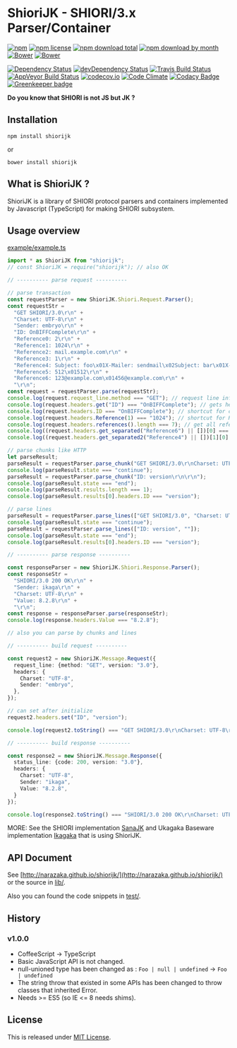 ShioriJK - SHIORI/3.x Parser/Container
=============================================

[![npm](https://img.shields.io/npm/v/shiorijk.svg)](https://www.npmjs.com/package/shiorijk)
[![npm license](https://img.shields.io/npm/l/shiorijk.svg)](https://www.npmjs.com/package/shiorijk)
[![npm download total](https://img.shields.io/npm/dt/shiorijk.svg)](https://www.npmjs.com/package/shiorijk)
[![npm download by month](https://img.shields.io/npm/dm/shiorijk.svg)](https://www.npmjs.com/package/shiorijk)
[![Bower](https://img.shields.io/bower/v/shiorijk.svg)](https://github.com/Narazaka/shiorijk)
[![Bower](https://img.shields.io/bower/l/shiorijk.svg)](https://github.com/Narazaka/shiorijk)

[![Dependency Status](https://david-dm.org/Narazaka/shiorijk/status.svg)](https://david-dm.org/Narazaka/shiorijk)
[![devDependency Status](https://david-dm.org/Narazaka/shiorijk/dev-status.svg)](https://david-dm.org/Narazaka/shiorijk?type=dev)
[![Travis Build Status](https://travis-ci.org/Narazaka/shiorijk.svg?branch=master)](https://travis-ci.org/Narazaka/shiorijk)
[![AppVeyor Build Status](https://ci.appveyor.com/api/projects/status/github/Narazaka/shiorijk?svg=true&branch=master)](https://ci.appveyor.com/project/Narazaka/shiorijk)
[![codecov.io](https://codecov.io/github/Narazaka/shiorijk/coverage.svg?branch=master)](https://codecov.io/github/Narazaka/shiorijk?branch=master)
[![Code Climate](https://codeclimate.com/github/Narazaka/shiorijk/badges/gpa.svg)](https://codeclimate.com/github/Narazaka/shiorijk)
[![Codacy Badge](https://api.codacy.com/project/badge/Grade/3e8aa6e24b6d47c29aa8ebb82b6a1e06)](https://www.codacy.com/app/narazaka/shiorijk?utm_source=github.com&amp;utm_medium=referral&amp;utm_content=Narazaka/shiorijk&amp;utm_campaign=Badge_Grade)
[![Greenkeeper badge](https://badges.greenkeeper.io/Narazaka/single-file-worker.js.svg)](https://greenkeeper.io/)

**Do you know that SHIORI is not JS but JK ?**

Installation
--------------------------

    npm install shiorijk

or

    bower install shiorijk

What is ShioriJK ?
--------------------------

ShioriJK is a library of SHIORI protocol parsers and containers implemented by Javascript (TypeScript) for making SHIORI subsystem.

Usage overview
--------------------------

[example/example.ts](example/example.ts)
```typescript
import * as ShioriJK from "shiorijk";
// const ShioriJK = require("shiorijk"); // also OK

// ---------- parse request ----------

// parse transaction
const requestParser = new ShioriJK.Shiori.Request.Parser();
const requestStr =
  "GET SHIORI/3.0\r\n" +
  "Charset: UTF-8\r\n" +
  "Sender: embryo\r\n" +
  "ID: OnBIFFComplete\r\n" +
  "Reference0: 2\r\n" +
  "Reference1: 1024\r\n" +
  "Reference2: mail.example.com\r\n" +
  "Reference3: 1\r\n" +
  "Reference4: Subject: foo\x01X-Mailer: sendmail\x02Subject: bar\x01X-Mailer: Sylpheed\r\n" +
  "Reference5: 512\x01512\r\n" +
  "Reference6: 123@example.com\x01456@example.com\r\n" +
  "\r\n";
const request = requestParser.parse(requestStr);
console.log(request.request_line.method === "GET"); // request line info
console.log(request.headers.get("ID") === "OnBIFFComplete"); // gets header value
console.log(request.headers.ID === "OnBIFFComplete"); // shortcut for common headers
console.log(request.headers.Reference(1) === "1024"); // shortcut for Reference*
console.log(request.headers.references().length === 7); // get all references
console.log((request.headers.get_separated("Reference6") || [])[0] === "123@example.com"); // separated by \x01
console.log((request.headers.get_separated2("Reference4") || [])[1][0] === "Subject: bar"); // separated by \x01 and \x02

// parse chunks like HTTP
let parseResult;
parseResult = requestParser.parse_chunk("GET SHIORI/3.0\r\nCharset: UTF-8\r\n");
console.log(parseResult.state === "continue");
parseResult = requestParser.parse_chunk("ID: version\r\n\r\n");
console.log(parseResult.state === "end");
console.log(parseResult.results.length === 1);
console.log(parseResult.results[0].headers.ID === "version");

// parse lines
parseResult = requestParser.parse_lines(["GET SHIORI/3.0", "Charset: UTF-8"]);
console.log(parseResult.state === "continue");
parseResult = requestParser.parse_lines(["ID: version", ""]);
console.log(parseResult.state === "end");
console.log(parseResult.results[0].headers.ID === "version");

// ---------- parse response ----------

const responseParser = new ShioriJK.Shiori.Response.Parser();
const responseStr =
  "SHIORI/3.0 200 OK\r\n" +
  "Sender: ikaga\r\n" +
  "Charset: UTF-8\r\n" +
  "Value: 8.2.8\r\n" +
  "\r\n";
const response = responseParser.parse(responseStr);
console.log(response.headers.Value === "8.2.8");

// also you can parse by chunks and lines

// ---------- build request ----------

const request2 = new ShioriJK.Message.Request({
  request_line: {method: "GET", version: "3.0"},
  headers: {
    Charset: "UTF-8",
    Sender: "embryo",
  },
});

// can set after initialize
request2.headers.set("ID", "version");

console.log(request2.toString() === "GET SHIORI/3.0\r\nCharset: UTF-8\r\nSender: embryo\r\nID: version\r\n\r\n");

// ---------- build response ----------

const response2 = new ShioriJK.Message.Response({
  status_line: {code: 200, version: "3.0"},
  headers: {
    Charset: "UTF-8",
    Sender: "ikaga",
    Value: "8.2.8",
  }
});

console.log(response2.toString() === "SHIORI/3.0 200 OK\r\nCharset: UTF-8\r\nSender: ikaga\r\nValue: 8.2.8\r\n\r\n");
```

MORE: See the SHIORI implementation [SanaJK](https://github.com/Narazaka/sanajk) and Ukagaka Baseware implementation [Ikagaka](https://github.com/Ikagaka/Ikagaka.demo) that is using ShioriJK.

API Document
--------------------------

See [http://narazaka.github.io/shiorijk/](http://narazaka.github.io/shiorijk/) or the source in [lib/](lib).

Also you can found the code snippets in [test/](test).

History
--------------------------

### v1.0.0

- CoffeeScript -> TypeScript
- Basic JavaScript API is not changed.
- null-unioned type has been changed as : `Foo | null | undefined` -> `Foo | undefined`
- The string throw that existed in some APIs has been changed to throw classes that inherited Error.
- Needs >= ES5 (so IE <= 8 needs shims).

License
--------------------------

This is released under [MIT License](http://narazaka.net/license/MIT?2018).
